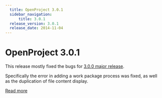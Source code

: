```yaml
---
  title: OpenProject 3.0.1
  sidebar_navigation:
      title: 3.0.1
  release_version: 3.0.1
  release_date: 2014-11-04
---
```



# OpenProject 3.0.1

This release mostly fixed the bugs for [3.0.0 major
release](/release-notes/openproject-3-0/ "OpenProject 3.0").


Specifically the error in adding a work package process was fixed, as
well as the duplication of file content display.

[Read more](https://community.openproject.org/versions/296)

